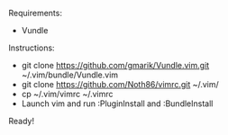 Requirements:
- Vundle

Instructions:
- git clone https://github.com/gmarik/Vundle.vim.git ~/.vim/bundle/Vundle.vim
- git clone https://github.com/Noth86/vimrc.git ~/.vim/
- cp ~/.vim/vimrc ~/.vimrc
- Launch vim and run :PluginInstall and :BundleInstall

Ready!

